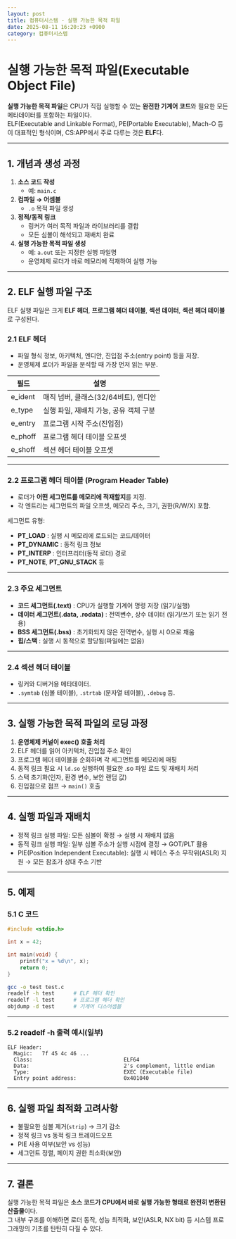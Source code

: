 ```yaml
---
layout: post
title: 컴퓨터시스템 - 실행 가능한 목적 파일
date: 2025-08-11 16:20:23 +0900
category: 컴퓨터시스템
---
```

# 실행 가능한 목적 파일(Executable Object File)

**실행 가능한 목적 파일**은 CPU가 직접 실행할 수 있는 **완전한 기계어 코드**와 필요한 모든 메타데이터를 포함하는 파일이다.  
ELF(Executable and Linkable Format), PE(Portable Executable), Mach-O 등이 대표적인 형식이며, CS:APP에서 주로 다루는 것은 **ELF**다.

---

## 1. 개념과 생성 과정

1. **소스 코드 작성**
   - 예: `main.c`
2. **컴파일 → 어셈블**
   - `.o` 목적 파일 생성
3. **정적/동적 링크**
   - 링커가 여러 목적 파일과 라이브러리를 결합
   - 모든 심볼이 해석되고 재배치 완료
4. **실행 가능한 목적 파일 생성**
   - 예: `a.out` 또는 지정한 실행 파일명
   - 운영체제 로더가 바로 메모리에 적재하여 실행 가능

---

## 2. ELF 실행 파일 구조

ELF 실행 파일은 크게 **ELF 헤더**, **프로그램 헤더 테이블**, **섹션 데이터**, **섹션 헤더 테이블**로 구성된다.

### 2.1 ELF 헤더
- 파일 형식 정보, 아키텍처, 엔디안, 진입점 주소(entry point) 등을 저장.
- 운영체제 로더가 파일을 분석할 때 가장 먼저 읽는 부분.

| 필드 | 설명 |
|------|------|
| e_ident | 매직 넘버, 클래스(32/64비트), 엔디안 |
| e_type  | 실행 파일, 재배치 가능, 공유 객체 구분 |
| e_entry | 프로그램 시작 주소(진입점) |
| e_phoff | 프로그램 헤더 테이블 오프셋 |
| e_shoff | 섹션 헤더 테이블 오프셋 |

---

### 2.2 프로그램 헤더 테이블 (Program Header Table)
- 로더가 **어떤 세그먼트를 메모리에 적재할지**를 지정.
- 각 엔트리는 세그먼트의 파일 오프셋, 메모리 주소, 크기, 권한(R/W/X) 포함.

세그먼트 유형:
- **PT_LOAD** : 실행 시 메모리에 로드되는 코드/데이터
- **PT_DYNAMIC** : 동적 링크 정보
- **PT_INTERP** : 인터프리터(동적 로더) 경로
- **PT_NOTE**, **PT_GNU_STACK** 등

---

### 2.3 주요 세그먼트
- **코드 세그먼트(.text)** : CPU가 실행할 기계어 명령 저장 (읽기/실행)
- **데이터 세그먼트(.data, .rodata)** : 전역변수, 상수 데이터 (읽기/쓰기 또는 읽기 전용)
- **BSS 세그먼트(.bss)** : 초기화되지 않은 전역변수, 실행 시 0으로 채움
- **힙/스택** : 실행 시 동적으로 할당됨(파일에는 없음)

---

### 2.4 섹션 헤더 테이블
- 링커와 디버거용 메타데이터.
- `.symtab` (심볼 테이블), `.strtab` (문자열 테이블), `.debug` 등.

---

## 3. 실행 가능한 목적 파일의 로딩 과정

1. **운영체제 커널이 exec() 호출 처리**
2. ELF 헤더를 읽어 아키텍처, 진입점 주소 확인
3. 프로그램 헤더 테이블을 순회하며 각 세그먼트를 메모리에 매핑
4. 동적 링크 필요 시 `ld.so` 실행하여 필요한 .so 파일 로드 및 재배치 처리
5. 스택 초기화(인자, 환경 변수, 보안 랜덤 값)
6. 진입점으로 점프 → `main()` 호출

---

## 4. 실행 파일과 재배치

- 정적 링크 실행 파일: 모든 심볼이 확정 → 실행 시 재배치 없음
- 동적 링크 실행 파일: 일부 심볼 주소가 실행 시점에 결정 → GOT/PLT 활용
- PIE(Position Independent Executable): 실행 시 베이스 주소 무작위(ASLR) 지원 → 모든 참조가 상대 주소 기반

---

## 5. 예제

### 5.1 C 코드

```c
#include <stdio.h>

int x = 42;

int main(void) {
    printf("x = %d\n", x);
    return 0;
}
```

```bash
gcc -o test test.c
readelf -h test      # ELF 헤더 확인
readelf -l test      # 프로그램 헤더 확인
objdump -d test      # 기계어 디스어셈블
```

---

### 5.2 readelf -h 출력 예시(일부)
```
ELF Header:
  Magic:   7f 45 4c 46 ...
  Class:                             ELF64
  Data:                              2's complement, little endian
  Type:                              EXEC (Executable file)
  Entry point address:               0x401040
```

---

## 6. 실행 파일 최적화 고려사항
- 불필요한 심볼 제거(`strip`) → 크기 감소
- 정적 링크 vs 동적 링크 트레이드오프
- PIE 사용 여부(보안 vs 성능)
- 세그먼트 정렬, 페이지 권한 최소화(보안)

---

## 7. 결론
실행 가능한 목적 파일은 **소스 코드가 CPU에서 바로 실행 가능한 형태로 완전히 변환된 산출물**이다.  
그 내부 구조를 이해하면 로더 동작, 성능 최적화, 보안(ASLR, NX bit) 등 시스템 프로그래밍의 기초를 탄탄히 다질 수 있다.